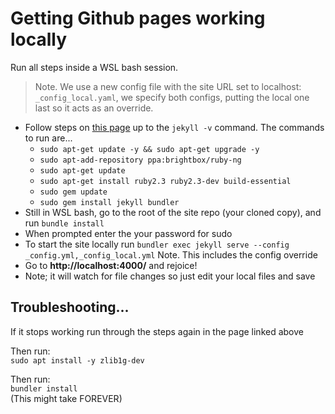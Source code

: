 # Getting Github pages working locally

Run all steps inside a WSL bash session.  
> Note. We use a new config file with the site URL set to localhost: `_config_local.yaml`, we specify both configs, putting the local one last so it acts as an override.

- Follow steps on [this page](https://jekyllrb.com/docs/windows/#installation-via-bash-on-windows-10) up to the `jekyll -v` command. The commands to run are... 
  - `sudo apt-get update -y && sudo apt-get upgrade -y`
  - `sudo apt-add-repository ppa:brightbox/ruby-ng`
  - `sudo apt-get update`
  - `sudo apt-get install ruby2.3 ruby2.3-dev build-essential`
  - `sudo gem update`
  - `sudo gem install jekyll bundler`
- Still in WSL bash, go to the root of the site repo (your cloned copy), and run `bundle install` 
- When prompted enter the your password for sudo
- To start the site locally run `bundler exec jekyll serve --config _config.yml,_config_local.yml` Note. This includes the config override
- Go to **http://localhost:4000/** and rejoice!
- Note; it will watch for file changes so just edit your local files and save

## Troubleshooting...
If it stops working run through the steps again in the page linked above

Then run:  
`sudo apt install -y zlib1g-dev`

Then run:  
`bundler install`  
(This might take FOREVER)